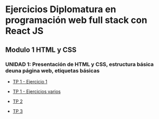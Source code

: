 # Ejercicios Diplomatura en programación web full stack con React JS

## Modulo 1 HTML y CSS

### UNIDAD 1: Presentación de HTML y CSS, estructura básica deuna página web, etiquetas básicas

- [TP 1 - Ejercicio 1](https://malenalibman.github.io/diplo_utn/tp1/ejercicio1.html)

- [TP 1 - Ejercicios varios](https://malenalibman.github.io/diplo_utn/tp1/ejercicio2.html)

- [TP 2](https://malenalibman.github.io/diplo_utn/tp2/index.html)

- [TP 3](https://malenalibman.github.io/diplo_utn/tp3/index.html)
